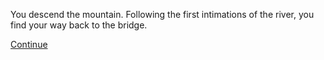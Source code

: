 You descend the mountain. Following the first intimations of the river, you find your way back to the bridge.

[Continue](bridge.html)
